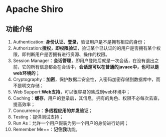 # Apache Shiro 
## 功能介绍  
1. Authentication: **身份认证、登录**，验证用户是不是拥有相应的身份；
2. Authorization:**授权，即权限验证**，验证某个已认证的的用户是否拥有某个权限，即判断用户是否拥有进行资源、操作的权限。
3. Session Manager：**会话管理**，即用户登陆后就是一次会话，在没有退出之前，它的所有信息都会在会话中，**会话是可以在普通的javaee中，也可以是web环境的；**
4. Cryptography：**加密**，保护数据二安全性，入密码加密存储到数据库中，而不是明文存储；
5. Web Support:**Web支持**，可以很容易的集成到web环境中；
6. Caching：**缓存**，用户的登录后，其信息，拥有的角色、权限不必每次去查，提高效率；
7. Concurrency：**多线程应用的并发验证**；
8. Testing：提供测试支持；
9. Run As：允许一个用户假装为另一个用户的身份进行访问；
10. Remember Me==：**记住我**功能。  


```


```
```
```


